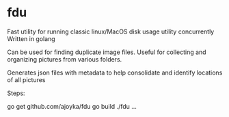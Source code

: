 # fdu 

Fast utility for running classic linux/MacOS disk usage utility concurrently
Written in golang

Can be used for finding duplicate image files. Useful for collecting and organizing pictures from various folders.

Generates json files with metadata to help consolidate and identify locations of all pictures

Steps:

go get github.com/ajoyka/fdu
go build
./fdu <dirs to traverse>...
